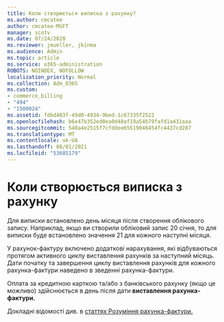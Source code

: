 ```yaml
---
title: Коли створюється виписка з рахунку?
ms.author: cmcatee
author: cmcatee-MSFT
manager: scotv
ms.date: 07/24/2020
ms.reviewer: jmueller, jkinma
ms.audience: Admin
ms.topic: article
ms.service: o365-administration
ROBOTS: NOINDEX, NOFOLLOW
localization_priority: Normal
ms.collection: Adm_O365
ms.custom:
- commerce_billing
- "494"
- "1500024"
ms.assetid: fdbd403f-49d0-4934-9bed-1c67335f2522
ms.openlocfilehash: b6e47b352ed0ea0d40af19a54b79fafd1a431aaa
ms.sourcegitcommit: 540a4e2515f7cfddee65519046454fc4437cd287
ms.translationtype: MT
ms.contentlocale: uk-UA
ms.lasthandoff: 08/01/2021
ms.locfileid: "53685179"
---
```

# <a name="when-is-the-billing-statement-generated"></a>Коли створюється виписка з рахунку

Для виписки встановлено день місяця після створення облікового запису. Наприклад, якщо ви створили обліковий запис 20 січня, то для виписки буде встановлено значення 21 для кожного наступні місяця.

У рахунок-фактуру включено додаткові нарахування, які відбуваються протягом активного циклу виставлення рахунків за наступний місяць. Дати початку та завершення циклу виставлення рахунків  для кожного рахунка-фактури наведено в зведенні рахунка-фактури.

Оплата за кредитною карткою та/або з банківського рахунку (якщо це можливо) здійснюється в день після дати **виставлення рахунка-фактури.**
  
Докладні відомості див. в [статтях Розуміння рахунка-фактури.](/microsoft-365/commerce/billing-and-payments/understand-your-invoice2)
